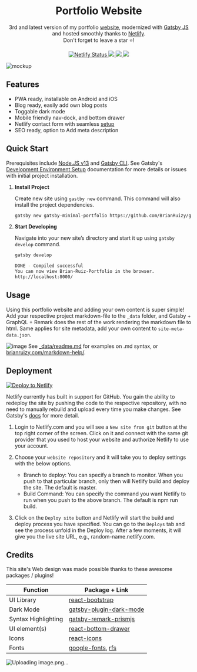 <h1 align="center">
  Portfolio Website
</h1>

<p align="center">
 3rd and latest version of my portfolio <a href="https://brianruizy.com">website</a>,
 modernized with <a href="https://www.gatsbyjs.org/" target="_blank">Gatsby JS</a> and hosted smoothly thanks to <a href="https://www.netlify.com/" target="_blank">Netlify</a>.
 </br>Don't forget to leave a star ⭐!
</p>
<p align="center">
   <a href="https://app.netlify.com/sites/brianruizy/deploys" target="_blank">
    <img src="https://api.netlify.com/api/v1/badges/72511ec5-84cd-416c-81d8-b16489c1b235/deploy-status" alt="Netlify Status" /> 
   </a>
   <a href="https://gatsbyjs.com" target="_blank">
     <img src="https://img.shields.io/badge/Built%20with-Gatsby-%23614dff?logo=gatsby" />
   </a>
   <a href="https://reactjs.org/" target="_blank">
     <img src="https://img.shields.io/badge/Powered%20by-React-%2361dafb?logo=react" />
   </a>
   <a>
     <img src="https://img.shields.io/github/license/BrianRuizy/gatsby-minimal-portfolio?color=red&style=flat" />
   </a>
</p>
</div>

![mockup](https://user-images.githubusercontent.com/23439187/113368703-1cbaa880-9325-11eb-9562-1eea9453887f.png)


## Features

- PWA ready, installable on Android and iOS
- Blog ready, easily add own blog posts
- Toggable dark mode
- Mobile friendly nav-dock, and bottom drawer
- Netlify contact form with seamless [setup](https://docs.netlify.com/forms/setup/)
- SEO ready, option to Add meta description


## Quick Start

Prerequisites include [Node.JS v13](https://www.gatsbyjs.com/docs/tutorial/part-zero/#install-nodejs-for-your-appropriate-operating-system) and [Gatsby CLI](https://www.gatsbyjs.com/docs/tutorial/part-zero/#install-nodejs-for-your-appropriate-operating-system). See Gatsby's [Development Environment Setup](https://www.gatsbyjs.com/docs/tutorial/part-zero/) documentation for more details or issues with initial project installation.

1. **Install Project**

    Create new site using `gastby new` command. This command will also install the project dependencies.


    ```bash
    gatsby new gatsby-minimal-portfolio https://github.com/BrianRuizy/gatsby-minimal-portfolio
    ```

2. **Start Developing**


    Navigate into your new site’s directory and start it up using `gatsby develop` command.

    ```bash
    gatsby develop

    DONE - Compiled successful
    You can now view Brian-Ruiz-Portfolio in the browser.
    http://localhost:8000/
    ```

## Usage

Using this portfolio website and adding your own content is super simple! Add your respective project markdown-file to the `_data` folder, and Gatsby + GraphQL + Remark does the rest of the work rendering the markdown file to html. Same applies for site metadata, add your own content to `site-meta-data.json`.

![image](https://user-images.githubusercontent.com/23439187/113368846-568baf00-9325-11eb-8212-33f8473e9236.png)
See [_data/readme.md](https://github.com/BrianRuizy/gatsby-minimal-portfolio/blob/master/_data/readme.md) for examples on .md syntax, or [brianruizy.com/markdown-help/](https://brianruizy/markdown-help).

## Deployment

[![Deploy to Netlify](https://www.netlify.com/img/deploy/button.svg)](https://app.netlify.com/start)

Netlify currently has built in support for GitHub. You gain the ability to redeploy the site by pushing the code to the respective repository, with no need to manually rebuild and upload every time you make changes. See Gatsby's [docs](https://www.gatsbyjs.com/docs/how-to/previews-deploys-hosting/deploying-to-netlify/) for more detail.

1. Login to Netlify.com and you will see a `New site from git` button at the top right corner of the screen. Click on it and connect with the same git provider that you used to host your website and authorize Netlify to use your account.

2. Choose your `website repository` and it will take you to deploy settings with the below options.

     - Branch to deploy: You can specify a branch to monitor. When you push to that particular branch, only then will Netlify build and deploy the site. The default is master.
     - Build Command: You can specify the command you want Netlify to run when you push to the above branch. The default is npm run build.

3. Click on the `Deploy site` button and Netlify will start the build and deploy process you have specified. You can go to the `Deploys` tab and see the process unfold in the Deploy log. After a few moments, it will give you the live site URL, e.g., random-name.netlify.com.

## Credits

This site's Web design was made possible thanks to these awesome packages / plugins!

| Function | Package + Link |
| ------------- | ---------- |
| UI Library | [react-bootstrap](https://react-bootstrap.github.io/) |
| Dark Mode | [gatsby-plugin-dark-mode](https://www.gatsbyjs.com/plugins/gatsby-plugin-dark-mode/) |
| Syntax Highlighting | [gatsby-remark-prismjs](https://www.gatsbyjs.com/plugins/gatsby-remark-prismjs/?=prismjs) |
| UI element(s) | [react-bottom-drawer](https://www.npmjs.com/package/react-bottom-drawer) |
| Icons | [react-icons](https://react-icons.github.io/react-icons/) |
| Fonts | [google-fonts](https://fonts.google.com/), [rfs](https://github.com/twbs/rfs) |
  
![Uploading image.png…]()
